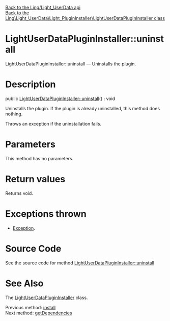 [Back to the Ling/Light_UserData api](https://github.com/lingtalfi/Light_UserData/blob/master/doc/api/Ling/Light_UserData.md)<br>
[Back to the Ling\Light_UserData\Light_PluginInstaller\LightUserDataPluginInstaller class](https://github.com/lingtalfi/Light_UserData/blob/master/doc/api/Ling/Light_UserData/Light_PluginInstaller/LightUserDataPluginInstaller.md)


LightUserDataPluginInstaller::uninstall
================



LightUserDataPluginInstaller::uninstall — Uninstalls the plugin.




Description
================


public [LightUserDataPluginInstaller::uninstall](https://github.com/lingtalfi/Light_UserData/blob/master/doc/api/Ling/Light_UserData/Light_PluginInstaller/LightUserDataPluginInstaller/uninstall.md)() : void




Uninstalls the plugin.
If the plugin is already uninstalled, this method does nothing.

Throws an exception if the uninstallation fails.




Parameters
================

This method has no parameters.


Return values
================

Returns void.


Exceptions thrown
================

- [Exception](http://php.net/manual/en/class.exception.php).&nbsp;







Source Code
===========
See the source code for method [LightUserDataPluginInstaller::uninstall](https://github.com/lingtalfi/Light_UserData/blob/master/Light_PluginInstaller/LightUserDataPluginInstaller.php#L104-L150)


See Also
================

The [LightUserDataPluginInstaller](https://github.com/lingtalfi/Light_UserData/blob/master/doc/api/Ling/Light_UserData/Light_PluginInstaller/LightUserDataPluginInstaller.md) class.

Previous method: [install](https://github.com/lingtalfi/Light_UserData/blob/master/doc/api/Ling/Light_UserData/Light_PluginInstaller/LightUserDataPluginInstaller/install.md)<br>Next method: [getDependencies](https://github.com/lingtalfi/Light_UserData/blob/master/doc/api/Ling/Light_UserData/Light_PluginInstaller/LightUserDataPluginInstaller/getDependencies.md)<br>

